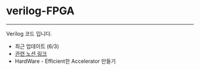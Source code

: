 # verilog-FPGA
--- 
Verilog 코드 입니다.
- 최근 업데이트 (6/3)
- [관련 노션 링크](https://guttural-file-f46.notion.site/37080f1f77a44aa9882f892f98a752e2?v=22c0218a7ec94968bc9185e4992bebc7)
- HardWare - Efficient한 Accelerator 만들기

